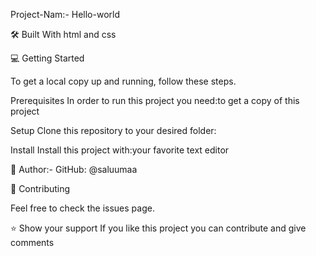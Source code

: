 Project-Nam:- Hello-world

🛠 Built With
html and css

💻 Getting Started

To get a local copy up and running, follow these steps.

Prerequisites
In order to run this project you need:to get a copy of this project

Setup
Clone this repository to your desired folder:

Install
Install this project with:your favorite text editor

👤 Author:-
GitHub: @saluumaa

🤝 Contributing

Feel free to check the issues page.

⭐️ Show your support
If you like this project you can contribute and give comments 
